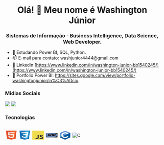 <h1 align="center">Olá! 👋 Meu nome é Washington Júnior</h1>

<h3 align="center">Sistemas de Informação - Business Intelligence, Data Science, Web Developer.</h3>
  
- 🌱 Estudando Power BI, SQL, Python.
- 📫 E-mail para contato: washjunior4444@gmail.com
- 📄 Linkedin [https://www.linkedin.com/in/washington-junior-bb1540245/](https://www.linkedin.com/in/washington-junior-bb1540245/)
- 🧾 Portfolio Power BI: https://sites.google.com/view/portfolio-washingtonjunior/in%C3%ADcio

<h3 align="left">Midias Sociais</h3>
<div> 
  <a href = "mailto:washjunior4444@gmail.com"><img src="https://img.shields.io/badge/-Gmail-%23333?style=for-the-badge&logo=gmail&logoColor=white" target="_blank"></a>
  <a href="https://www.linkedin.com/in/washington-junior-bb1540245/" target="_blank"><img src="https://img.shields.io/badge/-LinkedIn-%230077B5?style=for-the-badge&logo=linkedin&logoColor=white" target="_blank"></a> 
 
</div>

<h3 align="Left">Tecnologias</h3>
<div style="display: inline_block"><br>
  <img align="center" alt="HTML" height="30" width="40" src="https://raw.githubusercontent.com/devicons/devicon/master/icons/html5/html5-original.svg">
  <img align="center" alt="CSS" height="30" width="40" src="https://raw.githubusercontent.com/devicons/devicon/master/icons/css3/css3-original.svg">
   <img align="center" alt="Java Script" height="30" width="40" src="https://raw.githubusercontent.com/devicons/devicon/master/icons/javascript/javascript-original.svg">
  <img align="center" alt="PHP" height="30" width="40" src="https://raw.githubusercontent.com/devicons/devicon/master/icons/php/php-original.svg">
  <img align="center" alt="C" height="30" width="40" src="https://raw.githubusercontent.com/devicons/devicon/master/icons/c/c-original.svg">
  <img align="center" alt="C" height="30" width="30" src="https://raw.githubusercontent.com/jmnote/z-icons/master/svg/python.svg">
</div>

##
